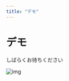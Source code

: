 ```yaml
---
title: "デモ"
---
```


# デモ



しばらくお待ちください


![img](https://2.bp.blogspot.com/-pHBaFanQWHs/U3gmyLzb5NI/AAAAAAAAgn4/s2ZZ8YzqU3k/s800/job_sakka.png)